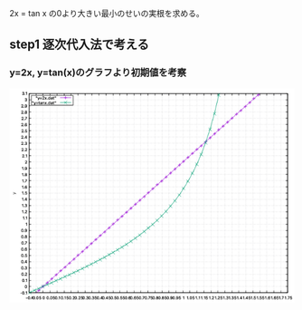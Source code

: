 2x = tan x
の0より大きい最小のせいの実根を求める。

## step1 逐次代入法で考える

### y=2x, y=tan(x)のグラフより初期値を考察

![step 1](https://github.com/Aruminium/Aruminium-Numerical_Simulation_Work/blob/main/work05/step1/step1.png)
